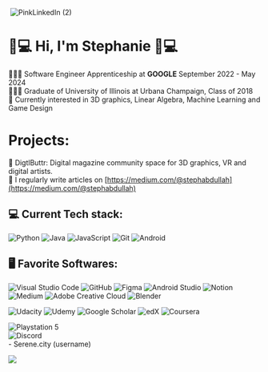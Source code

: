  ![]() ![PinkLinkedIn (2)](https://github.com/DevStephanie/DevStephanie/assets/129541811/07de2b51-9116-4055-9aeb-45a2a62531f4)

# 🌸💻 Hi, I'm Stephanie 🌸💻

👩🏽‍💻 Software Engineer Apprenticeship at **GOOGLE** September 2022 - May 2024 <br/>
👩🏽‍🎓 Graduate of University of Illinois at Urbana Champaign, Class of 2018 <br/>
💭 Currently interested in 3D graphics, Linear Algebra, Machine Learning and Game Design <br/>

<!-- Projects-->
 # Projects: 
 📖 DigtlButtr: Digital magazine community space for 3D graphics, VR and digital artists. <br/>
 📝 I regularly write articles on [https://medium.com/@stephabdullah](https://medium.com/@stephabdullah) <br/>

 
<!-- Current Tech stack -->
 ## 💻 Current Tech stack: 
 ![Python](https://img.shields.io/badge/python-3670A0?style=for-the-badge&logo=python&logoColor=ffdd54)
 ![Java](https://img.shields.io/badge/java-%23ED8B00.svg?style=for-the-badge&logo=openjdk&logoColor=white)
 ![JavaScript](https://img.shields.io/badge/JavaScript-F7DF1E?style=for-the-badge&logo=javascript&logoColor=black)
 ![Git](https://img.shields.io/badge/Git-F05032.svg?style=for-the-badge&logo=Git&logoColor=white) 
 ![Android](https://img.shields.io/badge/Android-3DDC84?style=for-the-badge&logo=android&logoColor=white)


<!-- Favorite Softwares -->
 ## 🖥️ Favorite Softwares: 
![Visual Studio Code](https://img.shields.io/badge/Visual%20Studio%20Code-0078d7.svg?style=for-the-badge&logo=visual-studio-code&logoColor=white)
![GitHub](https://img.shields.io/badge/github-%23121011.svg?style=for-the-badge&logo=github&logoColor=white)
![Figma](https://img.shields.io/badge/figma-%23F24E1E.svg?style=for-the-badge&logo=figma&logoColor=white)
![Android Studio](https://img.shields.io/badge/android%20studio-346ac1?style=for-the-badge&logo=android%20studio&logoColor=white)
![Notion](https://img.shields.io/badge/Notion-%23000000.svg?style=for-the-badge&logo=notion&logoColor=white)
![Medium](https://img.shields.io/badge/Medium-12100E?style=for-the-badge&logo=medium&logoColor=white)
![Adobe Creative Cloud](https://img.shields.io/badge/Adobe%20Creative%20Cloud-DA1F26.svg?style=for-the-badge&logo=Adobe%20Creative%20Cloud&logoColor=white)
![Blender](https://img.shields.io/badge/blender-%23F5792A.svg?style=for-the-badge&logo=blender&logoColor=white)


<!-- Online Education -->
![Udacity](https://img.shields.io/badge/Udacity-grey?style=for-the-badge&logo=udacity&logoColor=15B8E6)
![Udemy](https://img.shields.io/badge/Udemy-A435F0?style=for-the-badge&logo=Udemy&logoColor=white)
![Google Scholar](https://img.shields.io/badge/Google%20Scholar-4285F4?style=for-the-badge&logo=google-scholar&logoColor=white)
![edX](https://img.shields.io/badge/edX-%2302262B.svg?style=for-the-badge&logo=edX&logoColor=white)
![Coursera](https://img.shields.io/badge/Coursera-%230056D2.svg?style=for-the-badge&logo=Coursera&logoColor=white)

<!-- Gaming --> 
![Playstation 5](https://img.shields.io/badge/Playstation%205-003791?style=for-the-badge&logo=playstation-5&logoColor=white) <br/>
![Discord](https://img.shields.io/badge/Discord-%235865F2.svg?style=for-the-badge&logo=discord&logoColor=white) <br/> - Serene.city (username)


 <!-- GitHub stats from https://github.com/anuraghazra/github-readme-stats -->
![](https://github-readme-stats.vercel.app/api?username=DevStephanie&theme=radical&hide_border=false&include_all_commits=true&count_private=true)<br/>

